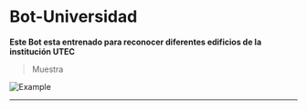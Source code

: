 # Bot-Universidad
**Este Bot esta entrenado para reconocer diferentes edificios de la institución UTEC**

>Muestra

![Example](https://github.com/MariaDelCarmenHernandezDiaz/Bot-Universidad/blob/master/Evidence.jpg "Edificio J")

***
